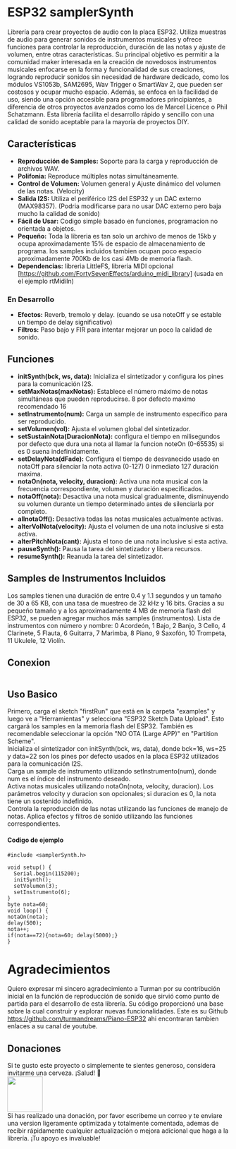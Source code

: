 # ESP32 samplerSynth
Librería para crear proyectos de audio con la placa ESP32. Utiliza muestras de audio para generar sonidos de instrumentos musicales y ofrece funciones para controlar la reproducción, duración de las notas y ajuste de volumen, entre otras características. Su principal objetivo es permitir a la comunidad maker interesada en la creación de novedosos instrumentos musicales enfocarse en la forma y funcionalidad de sus creaciones, logrando reproducir sonidos sin necesidad de hardware dedicado, como los módulos VS1053b, SAM2695, Wav Trigger o SmartWav 2, que pueden ser costosos y ocupar mucho espacio. Además, se enfoca en la facilidad de uso, siendo una opción accesible para programadores principiantes, a diferencia de otros proyectos avanzados como los de Marcel Licence o Phil Schatzmann. Esta librería facilita el desarrollo rápido y sencillo con una calidad de sonido aceptable para la mayoría de proyectos DIY.

## Características
* <b>Reproducción de Samples:</b> Soporte para la carga y reproducción de archivos WAV.
* <b>Polifonia:</b> Reproduce múltiples notas simultáneamente.
* <b>Control de Volumen:</b> Volumen general y Ajuste dinámico del volumen de las notas. (Velocity)
* <b>Salida I2S:</b> Utiliza el periférico I2S del ESP32 y un DAC externo (MAX98357). (Podria modificarse para no usar DAC externo pero baja mucho la calidad de sonido)
* <b>Fácil de Usar:</b> Codigo simple basado en funciones, programacion no orientada a objetos. 
* <b>Pequeño:</b> Toda la libreria es tan solo un archivo de menos de 15kb y ocupa aproximadamente 15% de espacio de almacenamiento de programa.
 los samples incluidos tambien ocupan poco espacio aproximadamente 700Kb de los casi 4Mb de memoria flash.
* <b>Dependencias:</b> libreria LittleFS, libreria MIDI opcional [https://github.com/FortySevenEffects/arduino_midi_library] (usada en el ejemplo rtMidiIn)
### En Desarrollo
* <b>Efectos:</b> Reverb, tremolo y delay. (cuando se usa noteOff y se estable un tiempo de delay significativo)
* <b>Filtros:</b> Paso bajo y FIR para intentar mejorar un poco la calidad de sonido.
  

## Funciones
* <b>initSynth(bck, ws, data):</b> Inicializa el sintetizador y configura los pines para la comunicación I2S.
* <b>setMaxNotas(maxNotas):</b> Establece el número máximo de notas simultáneas que pueden reproducirse. 8 por defecto maximo recomendado 16
* <b>setInstrumento(num):</b> Carga un sample de instrumento específico para ser reproducido.
* <b>setVolumen(vol):</b> Ajusta el volumen global del sintetizador.
* <b>setSustainNota(DuracionNota):</b> configura el tiempo en milisegundos por defecto que dura una nota al llamar la funcion noteOn (0-65535) si es 0 suena indefinidamente.
* <b>setDelayNota(dFade):</b> Configura el tiempo de desvanecido usado en notaOff para silenciar la nota activa (0-127) 0 inmediato 127 duración maxima.
* <b>notaOn(nota, velocity, duracion):</b> Activa una nota musical con la frecuencia correspondiente, volumen y duración especificados.
* <b>notaOff(nota):</b> Desactiva una nota musical gradualmente, disminuyendo su volumen durante un tiempo determinado antes de silenciarla por completo.
* <b>allnotaOff():</b> Desactiva todas las notas musicales actualmente activas.
* <b>alterVolNota(velocity):</b> Ajusta el volumen de una nota inclusive si esta activa.
* <b>alterPitchNota(cant):</b> Ajusta el tono de una nota inclusive si esta activa.
* <b>pauseSynth():</b> Pausa la tarea del sintetizador y libera recursos.
* <b>resumeSynth():</b> Reanuda la tarea del sintetizador.

## Samples de Instrumentos Incluidos
Los samples tienen una duración de entre 0.4 y 1.1 segundos y un tamaño de 30 a 65 KB, con una tasa de muestreo de 32 kHz y 16 bits. Gracias a su pequeño tamaño y a los aproximadamente 4 MB de memoria flash del ESP32, se pueden agregar muchos más samples (instrumentos). Lista de instrumentos con número y nombre: 0 Acordeón, 1 Bajo, 2 Banjo, 3 Cello, 4 Clarinete, 5 Flauta, 6 Guitarra, 7 Marimba, 8 Piano, 9 Saxofón, 10 Trompeta, 11 Ukulele, 12 Violín.

## Conexion
<img src='https://svgshare.com/i/16Rz.svg' title='' />

## Uso Basico
Primero, carga el sketch "firstRun" que está en la carpeta "examples" y luego ve a "Herramientas" y selecciona "ESP32 Sketch Data Upload". Esto cargará los samples en la memoria flash del ESP32. También es recomendable seleccionar la opción "NO OTA (Large APP)" en "Partition Scheme".<br/>
Inicializa el sintetizador con initSynth(bck, ws, data), donde bck=16, ws=25 y data=22 son los pines por defecto usados en la placa ESP32 utilizados para la comunicación I2S.<br/>
Carga un sample de instrumento utilizando setInstrumento(num), donde num es el índice del instrumento deseado.<br/>
Activa notas musicales utilizando notaOn(nota, velocity, duracion). Los parámetros velocity y duracion son opcionales; si duracion es 0, la nota tiene un sostenido indefinido.<br/>
Controla la reproducción de las notas utilizando las funciones de manejo de notas. Aplica efectos y filtros de sonido utilizando las funciones correspondientes.
#### Codigo de ejemplo
```
#include <samplerSynth.h>

void setup() {
  Serial.begin(115200);
  initSynth();
  setVolumen(3);
  setInstrumento(6);
}
byte nota=60;
void loop() {
notaOn(nota);
delay(500);
nota++;
if(nota==72){nota=60; delay(5000);}   
}
```

# Agradecimientos
Quiero expresar mi sincero agradecimiento a Turman por su contribución inicial en la función de reproducción de sonido que sirvió como punto de partida para el desarrollo de esta librería. Su código proporcionó una base sobre la cual construir y explorar nuevas funcionalidades.
Este es su Github https://github.com/turmandreams/Piano-ESP32 ahi encontraran tambien enlaces a su canal de youtube.

## Donaciones
Si te gusto este proyecto o simplemente te sientes generoso, considera invitarme una cerveza. ¡Salud! :beers:<br/>
<a href="https://www.paypal.com/donate/?business=T8UBSMVJ2QT9Y&no_recurring=0&item_name=%C2%A1Gracias+por+tu+apoyo%21%0ATu+donaci%C3%B3n+es+de+gran+ayuda+y+es+un+incentivo+para+seguir+mejorando.&currency_code=USD"><img src="https://www.paypalobjects.com/digitalassets/c/website/marketing/latam/mx/accept-payments-online/icons/img_btn-donate2x.png" height="80"></a><br/>
Si has realizado una donación, por favor escribeme un correo y te enviare una version ligeramente optimizada y totalmente comentada, ademas de recibir rápidamente cualquier actualización o mejora adicional que haga a la librería. ¡Tu apoyo es invaluable!
